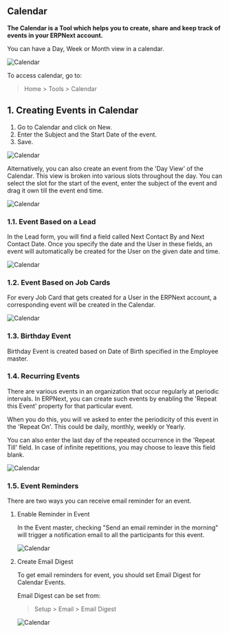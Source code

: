 ## Calendar

**The Calendar is a Tool which helps you to create, share and keep track of events in your ERPNext account.**

You can have a Day, Week or Month view in a calendar.

![Calendar](https://docs.erpnext.com/files/using-calender-1.png)

To access calendar, go to:

> Home > Tools > Calendar

## 1\. Creating Events in Calendar

1.  Go to Calendar and click on New.
2.  Enter the Subject and the Start Date of the event.
3.  Save.

![Calendar](https://docs.erpnext.com/files/using-calender-2.gif)

Alternatively, you can also create an event from the 'Day View' of the Calendar. This view is broken into various slots throughout the day. You can select the slot for the start of the event, enter the subject of the event and drag it own till the event end time.

![Calendar](https://docs.erpnext.com/files/using-calender-3.gif)

### 1.1. Event Based on a Lead

In the Lead form, you will find a field called Next Contact By and Next Contact Date. Once you specify the date and the User in these fields, an event will automatically be created for the User on the given date and time.

![Calendar](https://docs.erpnext.com/files/using-calender-4.png)

### 1.2. Event Based on Job Cards

For every Job Card that gets created for a User in the ERPNext account, a corresponding event will be created in the Calendar.

![Calendar](https://docs.erpnext.com/files/using-calender-job-card.png)

### 1.3. Birthday Event

Birthday Event is created based on Date of Birth specified in the Employee master.

### 1.4. Recurring Events

There are various events in an organization that occur regularly at periodic intervals. In ERPNext, you can create such events by enabling the 'Repeat this Event' property for that particular event.

When you do this, you will ve asked to enter the periodicity of this event in the 'Repeat On'. This could be daily, monthly, weekly or Yearly.

You can also enter the last day of the repeated occurrence in the 'Repeat Till' field. In case of infinite repetitions, you may choose to leave this field blank.

![Calendar](https://docs.erpnext.com/files/using-calender-5.gif)

### 1.5. Event Reminders

There are two ways you can receive email reminder for an event.

1.  Enable Reminder in Event
    
    In the Event master, checking "Send an email reminder in the morning" will trigger a notification email to all the participants for this event.
    
    ![Calendar](https://docs.erpnext.com/files/using-calender-6.png)
    
2.  Create Email Digest
    
    To get email reminders for event, you should set Email Digest for Calendar Events.
    
    Email Digest can be set from:
    
    > Setup > Email > Email Digest
    
    ![Calendar](https://docs.erpnext.com/files/using-calender-7.png)